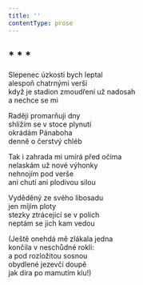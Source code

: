 ```yaml
---
title: ''
contentType: prose
---
```


## \* \* \*

Slepenec úzkosti bych leptal  
alespoň chatrnými verši  
když je stadion zmoudření už nadosah  
a nechce se mi

Raději promarňuji dny  
shlížím se v stoce plynutí  
okrádám Pánaboha  
denně o čerstvý chléb

Tak i zahrada mi umírá před očima  
nelaskám už nové výhonky  
nehnojím pod verše  
ani chutí ani plodivou silou

Vyděděný ze svého libosadu  
jen míjím ploty  
stezky ztrácející se v polích  
neptám se jich kam vedou

(Ještě onehdá mě zlákala jedna  
končila v neschůdné rokli:  
a pod rozložitou sosnou  
obydlené jezevčí doupě  
jak díra po mamutím klu!)
